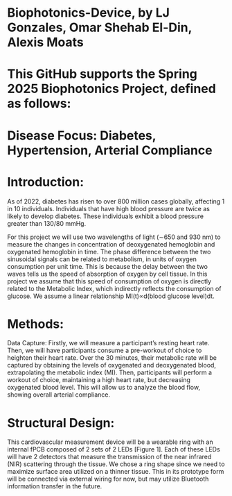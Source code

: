 # Biophotonics-Device, by LJ Gonzales, Omar Shehab El-Din, Alexis Moats

# This GitHub supports the Spring 2025 Biophotonics Project, defined as follows:

# Disease Focus: Diabetes, Hypertension, Arterial Compliance

# Introduction:
As of 2022, diabetes has risen to over 800 million cases globally, affecting 1 in 10 individuals. Individuals that have high blood pressure are twice as likely to develop diabetes. These individuals exhibit a blood pressure greater than 130/80 mmHg.

For this project we will use two wavelengths of light (∼650 and 930 nm) to measure the changes in concentration of deoxygenated hemoglobin and oxygenated hemoglobin in time. The phase difference between the two sinusoidal signals can be related to metabolism, in units of oxygen consumption per unit time. This is because the delay between the two waves tells us the speed of absorption of oxygen by cell tissue. In this project we assume that this speed of consumption of oxygen is directly related to the Metabolic Index, which indirectly reflects the consumption of glucose. We assume a linear relationship MI(t)∝d(blood glucose level)dt.

# Methods:
Data Capture: Firstly, we will measure a participant’s resting heart rate. Then, we will have participants consume a pre-workout of choice to heighten their heart rate. Over the 30 minutes, their metabolic rate will be captured by obtaining the levels of oxygenated and deoxygenated blood, extrapolating the metabolic index (MI). Then, participants will perform a workout of choice, maintaining a high heart rate, but decreasing oxygenated blood level. This will allow us to analyze the blood flow, showing overall arterial compliance.

# Structural Design: 
This cardiovascular measurement device will be a wearable ring with an internal fPCB composed of 2 sets of 2 LEDs [Figure 1]. Each of these LEDs will have 2 detectors that measure the transmission of the near infrared (NIR) scattering through the tissue. We chose a ring shape since we need to maximize surface area utilized on a thinner tissue. This in its prototype form will be connected via external wiring for now, but may utilize Bluetooth information transfer in the future. 
